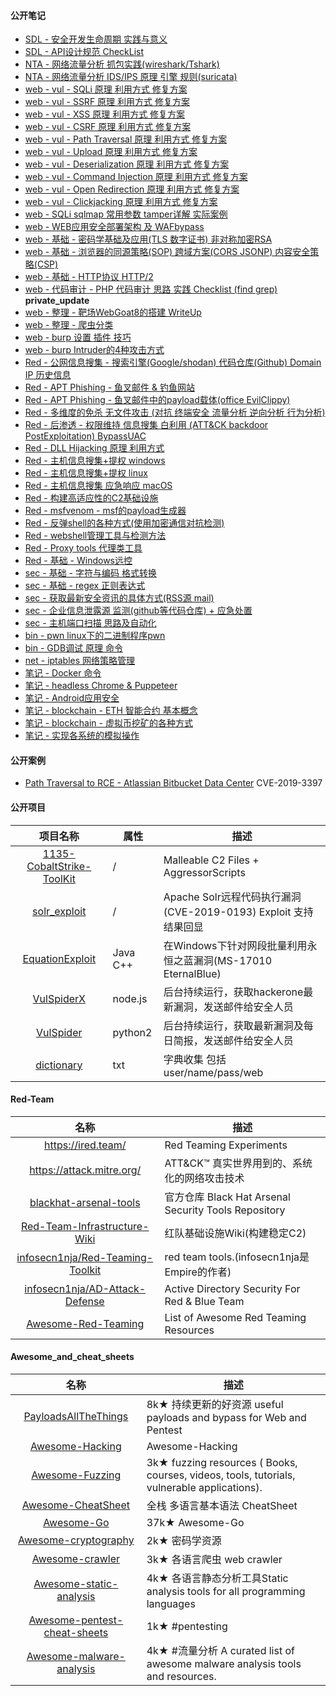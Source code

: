 #### 公开笔记

 * [SDL - 安全开发生命周期 实践与意义](sdl.md)
 * [SDL - API设计规范 CheckList](sdl_API.md)
 * [NTA - 网络流量分析 抓包实践(wireshark/Tshark)](NTA_analysis.md)
 * [NTA - 网络流量分析 IDS/IPS 原理 引擎 规则(suricata)](NTA_suricata.md)
 * [web - vul - SQLi 原理 利用方式 修复方案](web_vul_SQLi.md)
 * [web - vul - SSRF 原理 利用方式 修复方案](web_vul_SSRF.md)
 * [web - vul - XSS  原理 利用方式 修复方案](web_vul_XSS.md)
 * [web - vul - CSRF 原理 利用方式 修复方案](web_vul_CSRF.md)
 * [web - vul - Path Traversal 原理 利用方式 修复方案](web_vul_PathTraversal.md)
 * [web - vul - Upload 原理 利用方式 修复方案](web_vul_upload.md)
 * [web - vul - Deserialization 原理 利用方式 修复方案](web_vul_Deserialization.md)
 * [web - vul - Command Injection  原理 利用方式 修复方案](web_vul_CommandInjection.md)
 * [web - vul - Open Redirection 原理 利用方式 修复方案](web_vul_OpenRedirection.md)
 * [web - vul - Clickjacking 原理 利用方式 修复方案](web_vul_ClickJacking.md)
 * [web - SQLi sqlmap 常用参数 tamper详解 实际案例](sec_sqlmap.md)
 * [web - WEB应用安全部署架构 及 WAFbypass](web_WAF_bypass.md)
 * [web - 基础 - 密码学基础及应用(TLS 数字证书) 非对称加密RSA](web_x_https_tls.md)
 * [web - 基础 - 浏览器的同源策略(SOP) 跨域方案(CORS JSONP) 内容安全策略(CSP)](web_x_SOP.md)
 * [web - 基础 - HTTP协议 HTTP/2](web_HTTP.md)
 * [web - 代码审计 - PHP 代码审计 思路 实践 Checklist (find grep)](web_code_audit_PHP.md) **private_update**
 * [web - 整理 - 靶场WebGoat8的搭建 WriteUp](z_web_webgoat.md)
 * [web - 整理 - 爬虫分类](z_web_crawl.md)
 * [web - burp 设置 插件 技巧](web_x_burp.md)
 * [web - burp Intruder的4种攻击方式](web_x_burp_Intruder.md)
 * [Red - 公网信息搜集 - 搜索引擎(Google/shodan) 代码仓库(Github) Domain IP 历史信息](sec_info_gathering.md)
 * [Red - APT Phishing - 鱼叉邮件 & 钓鱼网站](sec_Phishing.md)
 * [Red - APT Phishing - 鱼叉邮件中的payload载体(office EvilClippy)](sec_Phishing_mail_payload.md)
 * [Red - 多维度的免杀 无文件攻击 (对抗 终端安全 流量分析 逆向分析 行为分析)](sec_evasion.md) 
 * [Red - 后渗透 - 权限维持 信息搜集 白利用 (ATT&CK backdoor PostExploitation) BypassUAC](sec_RAT_post_exploitation.md)
 * [Red - DLL Hijacking 原理 利用方式](sec_vul_DllHijacking.md)
 * [Red - 主机信息搜集+提权 windows](sec_PrivilegeEscalation_windows.md)
 * [Red - 主机信息搜集+提权 linux](sec_PrivilegeEscalation_linux.md)
 * [Red - 主机信息搜集 应急响应 macOS](sec_mac.md)
 * [Red - 构建高适应性的C2基础设施](sec_C2.md)
 * [Red - msfvenom - msf的payload生成器](sec_msfvenom.md)
 * [Red - 反弹shell的各种方式(使用加密通信对抗检测)](sec_ReverseShellCheatsheet.md)
 * [Red - webshell管理工具与检测方法](sec_webshell.md)
 * [Red - Proxy tools 代理类工具](sec_proxy.md)
 * [Red - 基础 - Windows远控](sec_RAT.md)
 * [sec - 基础 - 字符与编码 格式转换](sec_encoder.md)
 * [sec - 基础 - regex 正则表达式](sec_regex.md)
 * [sec - 获取最新安全资讯的具体方式(RSS源 mail)](sec_get_news.md)
 * [sec - 企业信息泄露源 监测(github等代码仓库) + 应急处置](sec_info_leak.md)
 * [sec - 主机端口扫描 思路及自动化](host_sec_port_service_exp.md)
 * [bin - pwn linux下的二进制程序pwn](bin_pwn.md)
 * [bin - GDB调试 原理 命令](bin_GDB.md)
 * [net - iptables 网络策略管理](net_iptables.md)
 * [笔记 - Docker 命令](note_Docker.md)
 * [笔记 - headless Chrome & Puppeteer](web_headless.md)
 * [笔记 - Android应用安全](note_sec_android.md)
 * [笔记 - blockchain - ETH 智能合约 基本概念](blockchain_SmartContracts.md)
 * [笔记 - blockchain - 虚拟币挖矿的各种方式](blockchain_mining.md)
 * [笔记 - 实现各系统的模拟操作](z_auto_operation.md)

#### 公开案例

 * [Path Traversal to RCE - Atlassian Bitbucket Data Center](web_case_PathTraversal_to_RCE.md) CVE-2019-3397

#### 公开项目

|项目名称|属性|描述|
|:--:|--|---------|
|[1135-CobaltStrike-ToolKit](https://github.com/1135/1135-CobaltStrike-ToolKit)|/|Malleable C2 Files + AggressorScripts|
|[solr_exploit](https://github.com/1135/solr_exploit)|/|Apache Solr远程代码执行漏洞(CVE-2019-0193) Exploit 支持结果回显|
|[EquationExploit](https://github.com/1135/EquationExploit)|Java C++|在Windows下针对网段批量利用永恒之蓝漏洞(MS-17010 EternalBlue) |
|[VulSpiderX](https://github.com/1135/VulSpiderX)|node.js|后台持续运行，获取hackerone最新漏洞，发送邮件给安全人员|
|[VulSpider](https://github.com/1135/VulSpider)|python2|后台持续运行，获取最新漏洞及每日简报，发送邮件给安全人员|
|[dictionary](https://github.com/1135/dictionary)|txt|字典收集 包括user/name/pass/web|


#### Red-Team

|名称|描述|
|:-------------:|--|
|https://ired.team/| Red Teaming Experiments |
|https://attack.mitre.org/| ATT&CK™ 真实世界用到的、系统化的网络攻击技术|
|[blackhat-arsenal-tools](https://github.com/toolswatch/blackhat-arsenal-tools)|官方仓库 Black Hat Arsenal Security Tools Repository|
|[Red-Team-Infrastructure-Wiki](https://github.com/bluscreenofjeff/Red-Team-Infrastructure-Wiki)|红队基础设施Wiki(构建稳定C2)|
|[infosecn1nja/Red-Teaming-Toolkit](https://github.com/infosecn1nja/Red-Teaming-Toolkit)|red team tools.(infosecn1nja是Empire的作者)|
|[infosecn1nja/AD-Attack-Defense](https://github.com/infosecn1nja/AD-Attack-Defense)|Active Directory Security For Red & Blue Team|
|[Awesome-Red-Teaming](https://github.com/yeyintminthuhtut/Awesome-Red-Teaming)|List of Awesome Red Teaming Resources|

#### Awesome_and_cheat_sheets

|名称|描述|
|:-------------:|-----|
|[PayloadsAllTheThings](https://github.com/swisskyrepo/PayloadsAllTheThings)|8k★ 持续更新的好资源 useful payloads and bypass for Web and Pentest|
|[Awesome-Hacking](https://github.com/Hack-with-Github/Awesome-Hacking)|Awesome-Hacking|
[Awesome-Fuzzing](https://github.com/secfigo/Awesome-Fuzzing)|3k★ fuzzing resources ( Books, courses, videos, tools, tutorials, vulnerable applications).|
|[Awesome-CheatSheet](https://github.com/wxyyxc1992/Awesome-CheatSheet)|全栈 多语言基本语法 CheatSheet|
|[Awesome-Go](https://github.com/avelino/awesome-go)|37k★ Awesome-Go|
|[Awesome-cryptography](https://github.com/sobolevn/awesome-cryptography)|2k★ 密码学资源|
|[Awesome-crawler](https://github.com/BruceDone/awesome-crawler)|3k★ 各语言爬虫 web crawler|
|[Awesome-static-analysis](https://github.com/mre/awesome-static-analysis)|4k★ 各语言静态分析工具Static analysis tools for all programming languages|
|[Awesome-pentest-cheat-sheets](https://github.com/coreb1t/awesome-pentest-cheat-sheets)|1k★ #pentesting |
|[Awesome-malware-analysis](https://github.com/rshipp/awesome-malware-analysis)|4k★ #流量分析 A curated list of awesome malware analysis tools and resources.|

